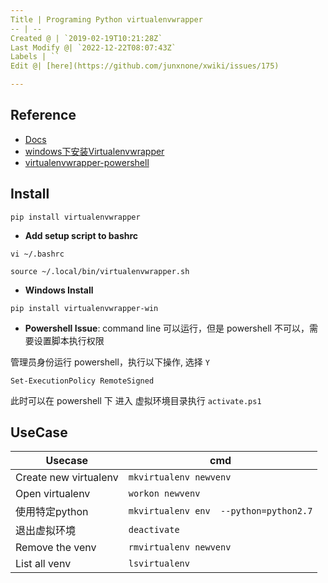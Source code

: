 ```yaml
---
Title | Programing Python virtualenvwrapper
-- | --
Created @ | `2019-02-19T10:21:28Z`
Last Modify @| `2022-12-22T08:07:43Z`
Labels | ``
Edit @| [here](https://github.com/junxnone/xwiki/issues/175)

---
```

## Reference
- [Docs](https://virtualenvwrapper.readthedocs.io/en/latest/index.html)
- [windows下安装Virtualenvwrapper](https://blog.csdn.net/a549416598/article/details/80881235)
- [virtualenvwrapper-powershell](https://github.com/regisf/virtualenvwrapper-powershell)

## Install

```
pip install virtualenvwrapper
```

- **Add setup script to  bashrc**

```
vi ~/.bashrc
```
```
source ~/.local/bin/virtualenvwrapper.sh
```
- **Windows Install**

```
pip install virtualenvwrapper-win
```

- **Powershell Issue**:  command line 可以运行，但是 powershell 不可以，需要设置脚本执行权限

管理员身份运行 powershell，执行以下操作, 选择 `Y`

```
Set-ExecutionPolicy RemoteSigned
```
此时可以在 powershell 下 进入 虚拟环境目录执行 `activate.ps1`


## UseCase

Usecase | cmd
-- | --
Create new virtualenv | `mkvirtualenv newvenv`
Open virtualenv | `workon newvenv`
使用特定python | `mkvirtualenv env  --python=python2.7`
退出虚拟环境 | `deactivate`
Remove the venv | `rmvirtualenv newvenv`
List all venv | `lsvirtualenv`


